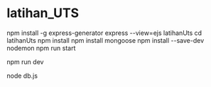 # latihan_UTS

npm install -g express-generator
express --view=ejs latihanUts
cd latihanUts
npm install
npm install mongoose
npm install --save-dev nodemon
npm run start

npm run dev

node db.js
